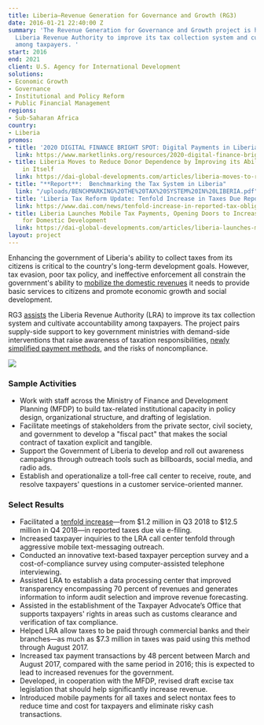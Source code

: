 ```yaml
---
title: Liberia—Revenue Generation for Governance and Growth (RG3)
date: 2016-01-21 22:40:00 Z
summary: 'The Revenue Generation for Governance and Growth project is helping the
  Liberia Revenue Authority to improve its tax collection system and cultivate accountability
  among taxpayers. '
start: 2016
end: 2021
client: U.S. Agency for International Development
solutions:
- Economic Growth
- Governance
- Institutional and Policy Reform
- Public Financial Management
regions:
- Sub-Saharan Africa
country:
- Liberia
promos:
- title: '2020 DIGITAL FINANCE BRIGHT SPOT: Digital Payments in Liberia'
  link: https://www.marketlinks.org/resources/2020-digital-finance-bright-spot-digital-payments-liberia
- title: Liberia Moves to Reduce Donor Dependence by Improving its Ability to Invest
    in Itself
  link: https://dai-global-developments.com/articles/liberia-moves-to-reduce-donor-dependence-by-improving-its-ability-to-invest-in-itself
- title: "**Report**:  Benchmarking the Tax System in Liberia"
  link: "/uploads/BENCHMARKING%20THE%20TAX%20SYSTEM%20IN%20LIBERIA.pdf"
- title: 'Liberia Tax Reform Update: Tenfold Increase in Taxes Due Reported Via E-Filing'
  link: https://www.dai.com/news/tenfold-increase-in-reported-tax-obligations-via-e-filing-marks-improved-transparency-governance-for-liberia
- title: Liberia Launches Mobile Tax Payments, Opening Doors to Increased Revenue
    for Domestic Development
  link: https://dai-global-developments.com/articles/liberia-launches-mobile-tax-payments-opening-doors-to-increased-revenue-for-domestic-development
layout: project
---
```


Enhancing the government of Liberia's ability to collect taxes from its citizens is critical to the country's long-term development goals. However, tax evasion, poor tax policy, and ineffective enforcement all constrain the government's ability to [mobilize the domestic revenues](http://dai-global-developments.com/articles/big-data-and-domestic-resource-mobilization-how-donors-can-help-developing-countries-increase-revenue?utm_source=daidotcom) it needs to provide basic services to citizens and promote economic growth and social development.

RG3 [assists](https://www.liberianobserver.com/news/usaid-liberia-rg3-project-donates-it-equipment-to-lra/) the Liberia Revenue Authority (LRA) to improve its tax collection system and cultivate accountability among taxpayers. The project pairs supply-side support to key government ministries with demand-side interventions that raise awareness of taxation responsibilities, [newly simplified payment methods](http://dai-global-developments.com/articles/liberia-launches-mobile-tax-payments-opening-doors-to-increased-revenue-for-domestic-development), and the risks of noncompliance.

![](https://assetify-dai.com/projects/Liberia_RG3_image.jpg)

### Sample Activities

* Work with staff across the Ministry of Finance and Development Planning (MFDP) to build tax-related institutional capacity in policy design, organizational structure, and drafting of legislation.
* Facilitate meetings of stakeholders from the private sector, civil society, and government to develop a "fiscal pact" that makes the social contract of taxation explicit and tangible.
* Support the Government of Liberia to develop and roll out awareness campaigns through outreach tools such as billboards, social media, and radio ads.
* Establish and operationalize a toll-free call center to receive, route, and resolve taxpayers' questions in a customer service-oriented manner.

### Select Results

* Facilitated a [tenfold increase](https://www.dai.com/news/tenfold-increase-in-reported-tax-obligations-via-e-filing-marks-improved-transparency-governance-for-liberia)—from $1.2 million in Q3 2018 to $12.5 million in Q4 2018—in reported taxes due via e-filing.
* Increased taxpayer inquiries to the LRA call center tenfold through aggressive mobile text-messaging outreach.
* Conducted an innovative text-based taxpayer perception survey and a cost-of-compliance survey using computer-assisted telephone interviewing.
* Assisted LRA to establish a data processing center that improved transparency encompassing 70 percent of revenues and generates information to inform audit selection and improve revenue forecasting.
* Assisted in the establishment of the Taxpayer Advocate’s Office that supports taxpayers' rights in areas such as customs clearance and verification of tax compliance.
* Helped LRA allow taxes to be paid through commercial banks and their branches—as much as $7.3 million in taxes was paid using this method through August 2017.
* Increased tax payment transactions by 48 percent between March and August 2017, compared with the same period in 2016; this is expected to lead to increased revenues for the government.
* Developed, in cooperation with the MFDP, revised draft excise tax legislation that should help significantly increase revenue.
* Introduced mobile payments for all taxes and select nontax fees to reduce time and cost for taxpayers and eliminate risky cash transactions.